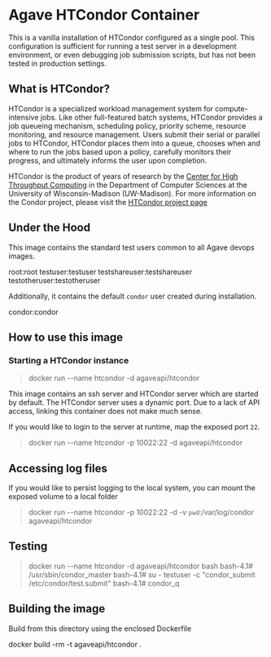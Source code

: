 Agave HTCondor Container
=======================

This is a vanilla installation of HTCondor configured as a single pool. This configuration is sufficient for running a test server in a development environment, or even debugging job submission scripts, but has not been tested in production settings.

## What is HTCondor?

HTCondor is a specialized workload management system for compute-intensive jobs. Like other full-featured batch systems, HTCondor provides a job queueing mechanism, scheduling policy, priority scheme, resource monitoring, and resource management. Users submit their serial or parallel jobs to HTCondor, HTCondor places them into a queue, chooses when and where to run the jobs based upon a policy, carefully monitors their progress, and ultimately informs the user upon completion.

HTCondor is the product of years of research by the [Center for High Throughput Computing](http://chtc.cs.wisc.edu/) in the Department of Computer Sciences at the University of Wisconsin-Madison (UW-Madison). For more information on the Condor project, please visit the [HTCondor project page](http://research.cs.wisc.edu/htcondor)

## Under the Hood

This image contains the standard test users common to all Agave devops images.

  root:root
  testuser:testuser
  testshareuser:testshareuser
  testotheruser:testotheruser

Additionally, it contains the default `condor` user created during installation.

  condor:condor


## How to use this image

### Starting a HTCondor instance

  > docker run --name htcondor -d agaveapi/htcondor

This image contains an ssh server and HTCondor server which are started by default. The HTCondor server uses a dynamic port. Due to a lack of API access, linking this container does not make much sense.

If you would like to login to the server at runtime, map the exposed port `22`.

  > docker run --name htcondor -p 10022:22 -d agaveapi/htcondor

## Accessing log files

If you would like to persist logging to the local system, you can mount the exposed volume to a local folder

  >  docker run --name htcondor -p 10022:22 -d -v `pwd`:/var/log/condor agaveapi/htcondor

## Testing

  > docker run --name htcondor -d agaveapi/htcondor bash
  bash-4.1# /usr/sbin/condor_master
  bash-4.1# su - testuser -c "condor_submit /etc/condor/test.submit"
  bash-4.1# condor_q

## Building the image

Build from this directory using the enclosed Dockerfile

  docker build -rm -t agaveapi/htcondor .
